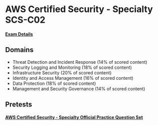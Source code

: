 # AWS Certified Security - Specialty SCS-C02

#### [Exam Details](https://d1.awsstatic.com/training-and-certification/docs-security-spec/AWS-Certified-Security-Specialty_Exam-Guide.pdf)

## Domains

- Threat Detection and Incident Response (14% of scored content)
- Security Logging and Monitoring (18% of scored content)
- Infrastructure Security (20% of scored content)
- Identity and Access Management (16% of scored content)
- Data Protection (18% of scored content)
- Management and Security Governance (14% of scored content)

## Pretests

#### [AWS Certified Security - Specialty Official Practice Question Set](https://explore.skillbuilder.aws/learn/course/external/view/elearning/15222/aws-certified-security-specialty-official-practice-question-set-scs-c02-english)

